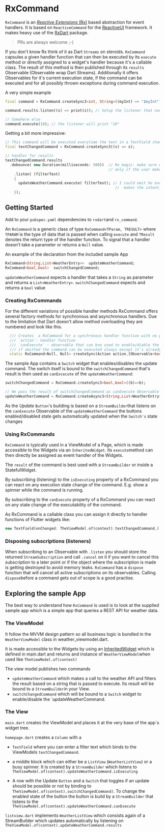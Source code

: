 # RxCommand

`RxCommand` is an [_Reactive Extensions_ (Rx)](http://reactivex.io/) based abstraction for event handlers. It is based on `ReactiveCommand` for the [ReactiveUI](https://reactiveui.net/) framework. It makes heavy use of the [RxDart](https://github.com/ReactiveX/rxdart) package.

>PRs are always welcome ;-)

If you don't know Rx think of it as Dart `Streams` on steroids. `RxCommand` capsules a given handler function that can then be executed by its `execute` method or directly assigned to a widget's handler because it's a callable class. The result of this method is then published through its `results` Observable (Observable wrap Dart Streams). Additionally it offers Observables for it's current execution state, if the command can be executed and for all possibly thrown exceptions during command execution.

A very simple example

```Dart
final command = RxCommand.createSync3<int, String>((myInt) => "$myInt");

command.results.listen((s) => print(s)); // Setup the listener that now waits for events, not doing anything

// Somwhere else
command.execute(10); // the listener will print "10"
```

Getting a bit more impressive:

```Dart
// This command will be executed everytime the text in a TextField changes
final textChangedCommand = RxCommand.createSync3((s) => s);

// handler for results
textChangedCommand.results
  .debounce( new Duration(milliseconds: 500))  // Rx magic: make sure we start processing 
                                               // only if the user make a short pause typing 
    .listen( (filterText)
    {
      updateWeatherCommand.execute( filterText); // I could omit he execute because RxCommand is a callable class but here it 
                                                  //  makes the intention clearer
    });  

```


## Getting Started

Add to your `pubspec.yaml` dependencies to `rxdart`and `rx_command`.  

An `RxCommand` is a generic class of type `RxCommand<TParam, TRESULT>` where `TPARAM` is the type of data that is passed when calling `execute` and `TResult` denotes the return type of the handler function. To signal that a handler doesn't take a parameter or returns a `Null` value. 

An example of the declaration from the included sample App

```Dart
RxCommand<String,List<WeatherEntry>>  updateWeatherCommand;
RxCommand<bool,bool>  switchChangedCommand;
```

`updateWeatherCommand` expects a handler that takes a `String` as parameter and returns a `List<WeatherEntry>`. `switchChangedCommand` expects and returns a `bool` value 

### Creating RxCommands

 For the different variations of possible handler methods RxCommand offers several factory methods for synchronous and asynchronous handlers. Due to the limitation that Dart doesn't allow method overloading they are numbered and look like this.

```Dart
  /// Creates  a RxCommand for a synchronous handler function with no parameter and no return type 
  /// `action`: handler function
  /// `canExecute` : observable that can bve used to enable/diable the command based on some other state change
  /// if omitted the command can be executed always except it's already executing
  static RxCommand<Null, Null> createSync(Action action,[Observable<bool> canExecute])

```

The sample App contains a `Switch` widget that enables/disables the update command. The switch itself is bound to the `switchChangedCommand` that's result is then used as `canExcecute` of the `updateWeatherCommand`:

```Dart
switchChangedCommand = RxCommand.createSync3<bool,bool>((b)=>b);

// We pass the result of switchChangedCommand as canExecute Observable to the upDateWeatherCommand
updateWeatherCommand = RxCommand.createAsync3<String,List<WeatherEntry>>(update,switchChangedCommand.results);
```

As the _Update_ `Button`'s building is based on a `StreamBuilder`that listens on the `canExecute` Observable of the `updateWeatherCommand` the buttons enabled/disabled state gets automatically updated when the `Switch's` state changes


### Using RxCommands

`RxCommand` is typically used in a ViewModel of a Page, which is made accessible to the Widgets via an `InheritedWidget`. Its `execute`method can then directly be assigned as event handler of the Widgets.

The `result` of the command is best used with a `StreamBuilder` or inside a StatefulWidget.

By subscribing (listening) to the `isExecuting` property of a RxCommand you can react on any execution state change of the command. E.g. show a spinner while the command is running.

By subscribing to the `canExecute` property of a RxCommand you can react on any state change of the executability of the command.

As RxCommand is a callable class you can assign it directly to handler functions of Flutter widgets like:

```Dart
new TextField(onChanged: TheViewModel.of(context).textChangedCommand,)
```

### Disposing subscriptions (listeners)
When subscribing to an Observable with `.listen` you should store the returned `StreamSubscription` and call `.cancel` on it if you want to cancel this subscription to a later point or if the object where the subscription is made is getting destroyed to avoid memory leaks.
`RxCommand` has a `dispose` function that will cancel all active subscriptions on its observables. Calling `dispose`before a command gets out of scope is a good practise.

## Exploring the sample App 

The best way to understand how `RxCommand` is used is to look at the supplied sample app which is a simple app that queries a REST API for weather data.

### The ViewModel

It follow the MVVM design pattern so all business logic is bundled in the `WeatherViewModel` class in weather_viewmodel.dart.

It is made accessible to the Widgets by using an [InheritedWidget](https://docs.flutter.io/flutter/widgets/InheritedWidget-class.html) which is defined in main.dart and returns and instance of `WeatherViewModel`when used like `TheViewModel.of(context)`

The view model publishes two commands 

* `updateWeatherCommand` which makes a call to the weather API and filters the result based on a string that is passed to execute. Its result will be bound to a `StreamBuilder`in your View.
* `switchChangedCommand` which will be bound to a `Switch` widget to enable/disable the `updateWeatherCommand.


### The View

`main.dart` creates the ViewModel and places it at the very base of the app`s widget tree.

`homepage.dart` creates a `Column` with a 

* `TextField` where you can enter a filter text which binds to the ViewModels `textChangedCommand`.

* a middle block which can either be a `ListView` (`WeatherListView`) or a busy spinner. It is created by a `StreamBuilder` which listens to <br/> `TheViewModel.of(context).updateWeatherCommand.isExecuting`<br/>
* A row with the Update `Button` and a `Switch` that toggles if an update should be possible or not by binding to `TheViewModel.of(context).switchChangedCommand)`. To change the enabled state of the button the button is build by a `StreamBuilder` that listens to the  `TheViewModel.of(context).updateWeatherCommand.canExecute` 

`listview.dart` implements `WeatherListView` which consists again of a StreamBuilder which updates automatically by listening on `TheViewModel.of(context).updateWeatherCommand.results`








